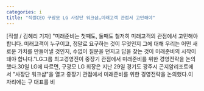 ```yaml
---
categories: i
title: "직썰CEO 구광모 LG 사장단 워크샵…미래고객 관점서 고민해야"
---
```

[직썰 / 김혜리 기자] "미래준비는 첫째도, 둘째도 철저히 미래고객의 관점에서 고민해야 합니다. 미래고객이 누구이고, 정말로 요구하는 것이 무엇인지 그에 대해 우리는 어떤 새로운 가치를 만들어낼 것인지, 수없이 질문을 던지고 답을 찾는 것이 미래준비의 시작이 돼야 합니다."LG그룹 최고경영진이 중장기 관점에서 미래준비를 위한 경영전략을 논의했다.30일 LG에 따르면, 구광모 LG 회장은 지난 29일 경기도 광주시 곤지암리조트에서 "사장단 워크샵"을 열고 중장기 관점에서 미래준비를 위한 경영전략을 논의했다.이 자리에는 구 대표를 비